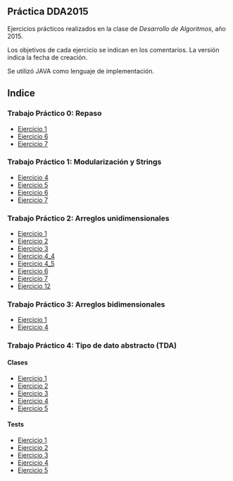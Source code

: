 ## Práctica DDA2015

Ejercicios prácticos realizados en la clase de *Desarrollo de Algoritmos*, año 2015.

Los objetivos de cada ejercicio se indican en los comentarios. La versión
indica la fecha de creación.

Se utilizó JAVA como lenguaje de implementación.

## Indice

### Trabajo Práctico 0: Repaso

* [Ejercicio 1](/src/trabajoPracticoN0/Ejercicio1.java)
* [Ejercicio 6](/src/trabajoPracticoN0/Ejercicio6.java)
* [Ejercicio 7](/src/trabajoPracticoN0/Ejercicio7.java)

### Trabajo Práctico 1: Modularización y Strings

* [Ejercicio 4](/src/trabajoPracticoN1/Ejercicio4.java)
* [Ejercicio 5](/src/trabajoPracticoN1/Ejercicio5.java)
* [Ejercicio 6](/src/trabajoPracticoN1/Ejercicio6.java)
* [Ejercicio 7](/src/trabajoPracticoN1/Ejercicio7.java)

### Trabajo Práctico 2: Arreglos unidimensionales

* [Ejercicio 1](/src/trabajoPracticoN2/Ejercicio1.java)
* [Ejercicio 2](/src/trabajoPracticoN2/Ejercicio2.java)
* [Ejercicio 3](/src/trabajoPracticoN2/Ejercicio3.java)
* [Ejercicio 4_4](/src/trabajoPracticoN2/Ejercicio4_4.java)
* [Ejercicio 4_5](/src/trabajoPracticoN2/Ejercicio4_5.java)
* [Ejercicio 6](/src/trabajoPracticoN2/Ejercicio6.java)
* [Ejercicio 7](/src/trabajoPracticoN2/Ejercicio7.java)
* [Ejercicio 12](/src/trabajoPracticoN2/Ejercicio12.java)

### Trabajo Práctico 3: Arreglos bidimensionales

* [Ejercicio 1](/src/trabajoPracticoN3/Ejercicio1.java)
* [Ejercicio 4](/src/trabajoPracticoN3/Ejercicio4.java)

### Trabajo Práctico 4: Tipo de dato abstracto (TDA)

#### Clases

* [Ejercicio 1](/src/trabajoPracticoN4/clases/Especie.java)
* [Ejercicio 2](/src/trabajoPracticoN4/clases/Racional.java)
* [Ejercicio 3](/src/trabajoPracticoN4/clases/Auto.java)
* [Ejercicio 4](/src/trabajoPracticoN4/clases/Conjunto.java)
* [Ejercicio 5](/src/trabajoPracticoN4/clases/Matriz.java)

#### Tests

* [Ejercicio 1](/src/trabajoPracticoN4/clases/TestEspecie.java)
* [Ejercicio 2](/src/trabajoPracticoN4/clases/TestRacional.java)
* [Ejercicio 3](/src/trabajoPracticoN4/clases/TestAuto.java)
* [Ejercicio 4](/src/trabajoPracticoN4/clases/TestConjunto.java)
* [Ejercicio 5](/src/trabajoPracticoN4/clases/TestMatriz.java)